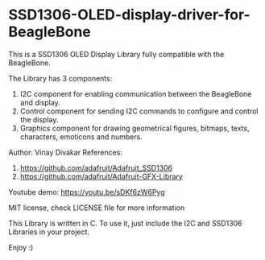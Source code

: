 # SSD1306-OLED-display-driver-for-BeagleBone
This is a SSD1306 OLED Display Library fully compatible with the BeagleBone.

The Library has 3 components:
1. I2C component for enabling communication between the BeagleBone and display.
2. Control component for sending I2C commands to configure and control the display.
3. Graphics component for drawing geometrical figures, bitmaps, texts, characters, emoticons and numbers.

Author: Vinay Divakar
References: 
1. https://github.com/adafruit/Adafruit_SSD1306
2. https://github.com/adafruit/Adafruit-GFX-Library

Youtube demo: https://youtu.be/sDKf6zW6Pyg

MIT license, check LICENSE file for more information

This Library is written in C. To use it, just include the I2C and SSD1306 Libraries in your project.

Enjoy :)
